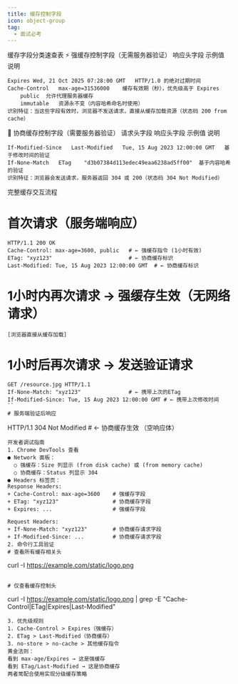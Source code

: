 ```yaml
---
title: 缓存控制字段
icon: object-group
tag:
  - 面试必考
---
```



缓存字段分类速查表
⚡ 强缓存控制字段（无需服务器验证）
响应头字段	示例值	说明
```
Expires	Wed, 21 Oct 2025 07:28:00 GMT	HTTP/1.0 的绝对过期时间
Cache-Control	max-age=31536000	缓存有效期（秒），优先级高于 Expires
	public	允许代理服务器缓存
	immutable	资源永不变（内容哈希命名时使用）
识别特征：当这些字段有效时，浏览器不发送请求，直接从缓存加载资源（状态码 200 from cache）
````
🔁 协商缓存控制字段（需要服务器验证）
请求头字段	响应头字段	示例值	说明
```
If-Modified-Since	Last-Modified	Tue, 15 Aug 2023 12:00:00 GMT	基于修改时间的验证
If-None-Match	ETag	"d3b07384d113edec49eaa6238ad5ff00"	基于内容哈希的验证
识别特征：浏览器会发送请求，服务器返回 304 或 200（状态码 304 Not Modified）
```
完整缓存交互流程

# 首次请求（服务端响应）

```
HTTP/1.1 200 OK
Cache-Control: max-age=3600, public   # ← 强缓存指令 (1小时有效)
ETag: "xyz123"                        # ← 协商缓存标识
Last-Modified: Tue, 15 Aug 2023 12:00:00 GMT  # ← 协商缓存标识
```

# 1小时内再次请求 → 强缓存生效（无网络请求）
```
[浏览器直接从缓存加载]
```

# 1小时后再次请求 → 发送验证请求
```
GET /resource.jpg HTTP/1.1
If-None-Match: "xyz123"               # ← 携带上次的ETag
If-Modified-Since: Tue, 15 Aug 2023 12:00:00 GMT # ← 携带上次修改时间
``
# 服务端验证后响应
```
HTTP/1.1 304 Not Modified             # ← 协商缓存生效
（空响应体）
```
开发者调试指南
1. Chrome DevTools 查看
● Network 面板：
  ○ 强缓存：Size 列显示 (from disk cache) 或 (from memory cache)
  ○ 协商缓存：Status 列显示 304
● Headers 标签页：
Response Headers:
+ Cache-Control: max-age=3600    # 强缓存字段
+ ETag: "xyz123"                 # 协商缓存字段
+ Expires: ...                   # 强缓存字段

Request Headers:
+ If-None-Match: "xyz123"        # 协商缓存请求字段
+ If-Modified-Since: ...         # 协商缓存请求字段
2. 命令行工具验证
# 查看所有缓存相关头
```
curl -I https://example.com/static/logo.png
```

# 仅查看缓存控制头
```
curl -I https://example.com/static/logo.png | grep -E "Cache-Control|ETag|Expires|Last-Modified"
```
3. 优先级规则
1. Cache-Control > Expires（强缓存）
2. ETag > Last-Modified（协商缓存）
3. no-store > no-cache > 其他缓存指令
黄金法则：
看到 max-age/Expires → 这是强缓存
看到 ETag/Last-Modified → 这是协商缓存
两者常配合使用实现分级缓存策略